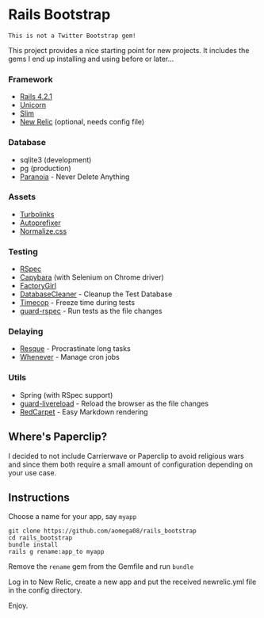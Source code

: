 # Rails Bootstrap

    This is not a Twitter Bootstrap gem!

This project provides a nice starting point for new projects. It includes the gems I end up installing and using before or later...

### Framework

* [Rails 4.2.1](https://github.com/rails/rails)
* [Unicorn](https://github.com/defunkt/unicorn)
* [Slim](https://github.com/slim-template/slim)
* [New Relic](http://newrelic.com/) (optional, needs config file)

### Database

* sqlite3 (development)
* pg (production)
* [Paranoia](https://github.com/radar/paranoia) - Never Delete Anything

### Assets

* [Turbolinks](https://github.com/rails/turbolinks)
* [Autoprefixer](https://github.com/ai/autoprefixer-rails)
* [Normalize.css](https://github.com/necolas/normalize.css/)

### Testing

* [RSpec](https://github.com/rspec/rspec)
* [Capybara](https://github.com/jnicklas/capybara) (with Selenium on Chrome driver)
* [FactoryGirl](https://github.com/thoughtbot/factory_girl)
* [DatabaseCleaner](https://github.com/DatabaseCleaner/database_cleaner) - Cleanup the Test Database
* [Timecop](https://github.com/travisjeffery/timecop) - Freeze time during tests
* [guard-rspec](https://github.com/guard/guard-rspec) - Run tests as the file changes

### Delaying

* [Resque](https://github.com/resque/resque) - Procrastinate long tasks
* [Whenever](https://github.com/javan/whenever) - Manage cron jobs

### Utils

* Spring (with RSpec support)
* [guard-livereload](https://github.com/guard/guard-livereload) - Reload the browser as the file changes
* [RedCarpet](https://github.com/vmg/redcarpet) - Easy Markdown rendering

## Where's Paperclip?

I decided to not include Carrierwave or Paperclip to avoid religious wars and since them both require a small amount of configuration depending on your use case.

## Instructions

Choose a name for your app, say `myapp`

    git clone https://github.com/aomega08/rails_bootstrap
    cd rails_bootstrap
    bundle install
    rails g rename:app_to myapp

Remove the `rename` gem from the Gemfile and run `bundle`

Log in to New Relic, create a new app and put the received newrelic.yml file in the config directory.

Enjoy.
